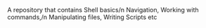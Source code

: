 A repository that contains Shell basics/n Navigation, Working with commands,/n Manipulating files, Writing Scripts etc
